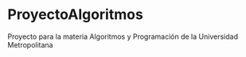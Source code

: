 # ProyectoAlgoritmos
Proyecto para la materia Algoritmos y Programación de la Universidad Metropolitana
